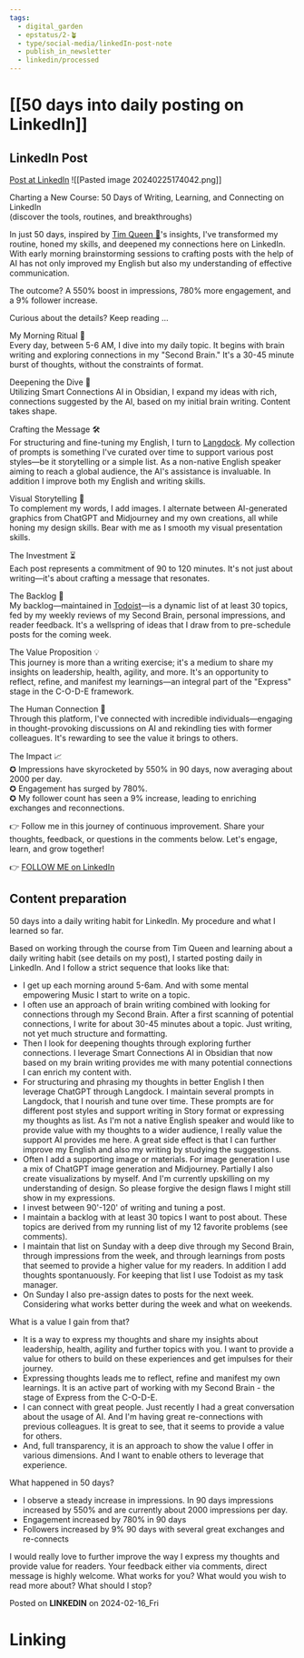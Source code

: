 ```yaml
---
tags:
  - digital_garden
  - epstatus/2-🪴
  - type/social-media/linkedIn-post-note
  - publish_in_newsletter
  - linkedin/processed
---
```

# [[50 days into daily posting on LinkedIn]]
## LinkedIn Post
[Post at LinkedIn](https://www.linkedin.com/posts/sebastiankamilli_charting-a-new-course-50-days-of-writing-activity-7164166554975219712-NmKn?utm_source=share&utm_medium=member_desktop)
![[Pasted image 20240225174042.png]]

Charting a New Course: 50 Days of Writing, Learning, and Connecting on LinkedIn  
(discover the tools, routines, and breakthroughs)  
  
In just 50 days, inspired by [](https://www.linkedin.com/in/ACoAABwth2YBaKLjJflN7Ozr8pGqXFH9BsJAPXI)[Tim Queen 👋](https://www.linkedin.com/in/iamtimqueen/)'s insights, I've transformed my routine, honed my skills, and deepened my connections here on LinkedIn. With early morning brainstorming sessions to crafting posts with the help of AI has not only improved my English but also my understanding of effective communication.  
  
The outcome? A 550% boost in impressions, 780% more engagement, and a 9% follower increase.  
  
Curious about the details? Keep reading …  
  
My Morning Ritual 🌅  
Every day, between 5-6 AM, I dive into my daily topic. It begins with brain writing and exploring connections in my "Second Brain." It's a 30-45 minute burst of thoughts, without the constraints of format.  
  
Deepening the Dive 🧠  
Utilizing Smart Connections AI in Obsidian, I expand my ideas with rich, connections suggested by the AI, based on my initial brain writing. Content takes shape.  
  
Crafting the Message 🛠️  
For structuring and fine-tuning my English, I turn to [Langdock](https://www.linkedin.com/company/langdock/). My collection of prompts is something I've curated over time to support various post styles—be it storytelling or a simple list. As a non-native English speaker aiming to reach a global audience, the AI's assistance is invaluable. In addition I improve both my English and writing skills.  
  
Visual Storytelling 🎨  
To complement my words, I add images. I alternate between AI-generated graphics from ChatGPT and Midjourney and my own creations, all while honing my design skills. Bear with me as I smooth my visual presentation skills.  
  
The Investment ⏳  
Each post represents a commitment of 90 to 120 minutes. It's not just about writing—it's about crafting a message that resonates.  
  
The Backlog 🔖  
My backlog—maintained in [Todoist](https://www.linkedin.com/company/todoistsd/)—is a dynamic list of at least 30 topics, fed by my weekly reviews of my Second Brain, personal impressions, and reader feedback. It's a wellspring of ideas that I draw from to pre-schedule posts for the coming week.  
  
The Value Proposition 💡  
This journey is more than a writing exercise; it's a medium to share my insights on leadership, health, agility, and more. It's an opportunity to reflect, refine, and manifest my learnings—an integral part of the "Express" stage in the C-O-D-E framework.  
  
The Human Connection 👥  
Through this platform, I've connected with incredible individuals—engaging in thought-provoking discussions on AI and rekindling ties with former colleagues. It's rewarding to see the value it brings to others.  
  
The Impact 📈  
✪ Impressions have skyrocketed by 550% in 90 days, now averaging about 2000 per day.  
✪ Engagement has surged by 780%.  
✪ My follower count has seen a 9% increase, leading to enriching exchanges and reconnections.  
  
👉 Follow me in this journey of continuous improvement. Share your thoughts, feedback, or questions in the comments below. Let's engage, learn, and grow together!

👉 [FOLLOW ME on LinkedIn](https://www.linkedin.com/comm/mynetwork/discovery-see-all?usecase=PEOPLE_FOLLOWS&followMember=sebastiankamilli)

## Content preparation
50 days into a daily writing habit for LinkedIn. My procedure and what I learned so far.

Based on working through the course from Tim Queen and learning about a daily writing habit (see details on my post), I started posting daily in LinkedIn. And I follow a strict sequence that looks like that:

+ I get up each morning around 5-6am. And with some mental empowering Music I start to write on a topic. 
+ I often use an approach of brain writing combined with looking for connections through my Second Brain. After a first scanning of potential connections, I write for about 30-45 minutes about a topic. Just writing, not yet much structure and formatting.
+ Then I look for deepening thoughts through exploring further connections. I leverage Smart Connections AI in Obsidian that now based on my brain writing provides me with many potential connections I can enrich my content with.
+ For structuring and phrasing my thoughts in better English I then leverage ChatGPT through Langdock. I maintain several prompts in Langdock, that I nourish and tune over time. These prompts are for different post styles and support writing in Story format or expressing my thoughts as list. As I'm not a native English speaker and would like to provide value with my thoughts to a wider audience, I really value the support AI provides me here. A great side effect is that I can further improve my English and also my writing by studying the suggestions.
+ Often I add a supporting image or materials. For image generation I use a mix of ChatGPT image generation and Midjourney. Partially I also create visualizations by myself. And I'm currently upskilling on my understanding of design. So please forgive the design flaws I might still show in my expressions.
+ I invest between 90'-120' of writing and tuning a post. 
+ I maintain a backlog with at least 30 topics I want to post about. These topics are derived from my running list of my 12 favorite problems (see comments). 
+ I maintain that list on Sunday with a deep dive through my Second Brain, through impressions from the week, and through learnings from posts that seemed to provide a higher value for my readers. In addition I add thoughts spontanuously. For keeping that list I use Todoist as my task manager.
+ On Sunday I also pre-assign dates to posts for the next week. Considering what works better during the week and what on weekends.

What is a value I gain from that?
+ It is a way to express my thoughts and share my insights about leadership, health, agility and further topics with you. I want to provide a value for others to build on these experiences and get impulses for their journey.
+ Expressing thoughts leads me to reflect, refine and manifest my own learnings. It is an active part of working with my Second Brain - the stage of Express from the C-O-D-E.
+ I can connect with great people. Just recently I had a great conversation about the usage of AI. And I'm having great re-connections with previous colleagues. It is great to see, that it seems to provide a value for others.
+ And, full transparency, it is an approach to show the value I offer in various dimensions. And I want to enable others to leverage that experience.

What happened in 50 days?
+ I observe a steady increase in impressions. In 90 days impressions increased by 550% and are currently about 2000 impressions per day.
+ Engagement increased by 780% in 90 days
+ Followers increased by 9% 90 days with several great exchanges and re-connects

I would really love to further improve the way I express my thoughts and provide value for readers. Your feedback either via comments, direct message is highly welcome. What works for you? What would you wish to read more about? What should I stop?



Posted on **LINKEDIN** on 2024-02-16_Fri
# Linking